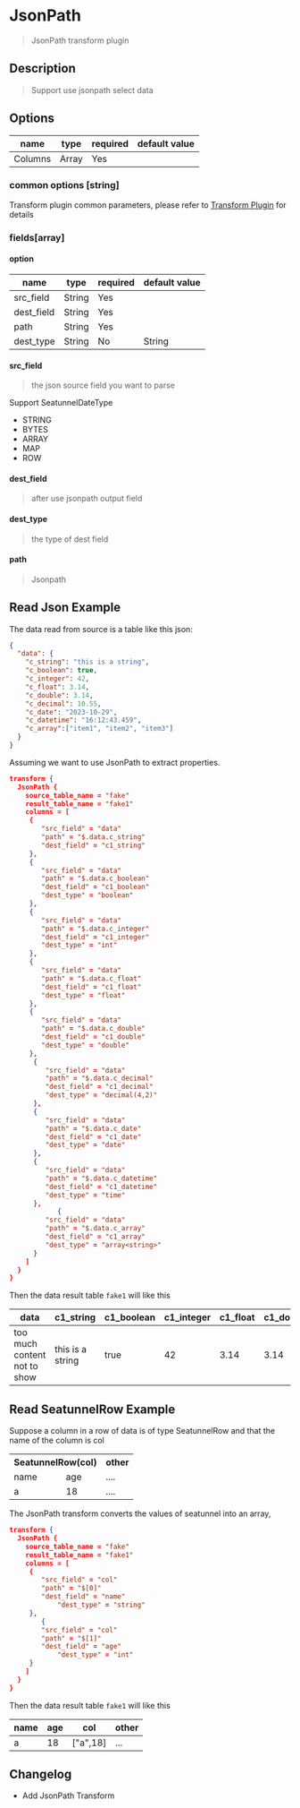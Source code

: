 # JsonPath

> JsonPath transform plugin

## Description

> Support use jsonpath select data

## Options

|  name   | type  | required | default value |
|---------|-------|----------|---------------|
| Columns | Array | Yes      |               |

### common options [string]

Transform plugin common parameters, please refer to [Transform Plugin](common-options.md) for details

### fields[array]

#### option

|    name    |  type  | required | default value |
|------------|--------|----------|---------------|
| src_field  | String | Yes      |               |
| dest_field | String | Yes      |               |
| path       | String | Yes      |               |
| dest_type  | String | No       | String        |

#### src_field

> the json source field you want to parse

Support SeatunnelDateType

* STRING
* BYTES
* ARRAY
* MAP
* ROW

#### dest_field

> after use jsonpath output field

#### dest_type

> the type of dest field

#### path

> Jsonpath

## Read Json Example

The data read from source is a table like this json:

```json
{
  "data": {
    "c_string": "this is a string",
    "c_boolean": true,
    "c_integer": 42,
    "c_float": 3.14,
    "c_double": 3.14,
    "c_decimal": 10.55,
    "c_date": "2023-10-29",
    "c_datetime": "16:12:43.459",
    "c_array":["item1", "item2", "item3"]
  }
}
```

Assuming we want to use JsonPath to extract properties.

```json
transform {
  JsonPath {
    source_table_name = "fake"
    result_table_name = "fake1"
    columns = [
     {
        "src_field" = "data"
        "path" = "$.data.c_string"
        "dest_field" = "c1_string"
     },
     {
        "src_field" = "data"
        "path" = "$.data.c_boolean"
        "dest_field" = "c1_boolean"
        "dest_type" = "boolean"
     },
     {
        "src_field" = "data"
        "path" = "$.data.c_integer"
        "dest_field" = "c1_integer"
        "dest_type" = "int"
     },
     {
        "src_field" = "data"
        "path" = "$.data.c_float"
        "dest_field" = "c1_float"
        "dest_type" = "float"
     },
     {
        "src_field" = "data"
        "path" = "$.data.c_double"
        "dest_field" = "c1_double"
        "dest_type" = "double"
     },
      {
         "src_field" = "data"
         "path" = "$.data.c_decimal"
         "dest_field" = "c1_decimal"
         "dest_type" = "decimal(4,2)"
      },
      {
         "src_field" = "data"
         "path" = "$.data.c_date"
         "dest_field" = "c1_date"
         "dest_type" = "date"
      },
      {
         "src_field" = "data"
         "path" = "$.data.c_datetime"
         "dest_field" = "c1_datetime"
         "dest_type" = "time"
      },
			{
         "src_field" = "data"
         "path" = "$.data.c_array"
         "dest_field" = "c1_array"
         "dest_type" = "array<string>"        
      }
    ]
  }
}
```

Then the data result table `fake1` will like this

|             data             |    c1_string     | c1_boolean | c1_integer | c1_float | c1_double | c1_decimal |  c1_date   | c1_datetime  |          c1_array           |
|------------------------------|------------------|------------|------------|----------|-----------|------------|------------|--------------|-----------------------------|
| too much content not to show | this is a string | true       | 42         | 3.14     | 3.14      | 10.55      | 2023-10-29 | 16:12:43.459 | ["item1", "item2", "item3"] |

## Read SeatunnelRow Example

Suppose a column in a row of data is of type SeatunnelRow and that the name of the column is col

<table>
<tr><th colspan="2">SeatunnelRow(col)</th><th>other</th></tr>
<tr><td>name</td><td>age</td><td>....</td></tr>
<tr><td>a</td><td>18</td><td>....</td></tr>
</table>

The JsonPath transform converts the values of seatunnel into an array,

```json
transform {
  JsonPath {
    source_table_name = "fake"
    result_table_name = "fake1"
    columns = [
     {
        "src_field" = "col"
        "path" = "$[0]"
        "dest_field" = "name"
  			"dest_type" = "string"
     },
		{
        "src_field" = "col"
        "path" = "$[1]"
        "dest_field" = "age"
  			"dest_type" = "int"
     }
    ]
  }
}
```

Then the data result table `fake1` will like this

| name | age |   col    | other |
|------|-----|----------|-------|
| a    | 18  | ["a",18] | ...   |

## Changelog

* Add JsonPath Transform

